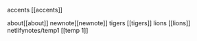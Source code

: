
accents [[accents]]

about[[about]]
newnote[[newnote]]
tigers [[tigers]]
lions [[lions]]
netlifynotes/temp1  [[temp 1]]

